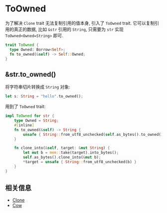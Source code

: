 
# ToOwned
为了解决 `Clone` trait 无法复制引用的值本身, 引入了 `ToOwned` trait.
它可以复制引用的真正的数据, 比如 `&str` 引用的 `String`, 只需要为 `str` 实现
`ToOwned<Owned=String>` 即可.

```rust
trait ToOwned {
  type Owned: Borrow<Self>;
  fn to_owned(&self) -> Self::Owned;
}
```

## &str.to_owned()

将字符串切片转换成 `String` 对象:
```rust
let s: String = "hello".to_owned();
```

用到了 `ToOwned` trait:

```rust
impl ToOwned for str {
    type Owned = String;
    #[inline]
    fn to_owned(&self) -> String {
        unsafe { String::from_utf8_unchecked(self.as_bytes().to_owned()) }
    }

    fn clone_into(&self, target: &mut String) {
        let mut b = mem::take(target).into_bytes();
        self.as_bytes().clone_into(&mut b);
        *target = unsafe { String::from_utf8_unchecked(b) }
    }
}
```

## 相关信息
- [Clone](clone-copy.md)
- [Cow](../mem/cow.md)
